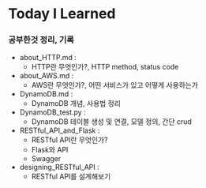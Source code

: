 

# Today I Learned


### 공부한것 정리, 기록

* about_HTTP.md :
    * HTTP란 무엇인가?, HTTP method, status code
* about_AWS.md :
    * AWS란 무엇인가?, 어떤 서비스가 있고 어떻게 사용하는가
* DynamoDB.md :
    * DynamoDB 개념, 사용법 정리
* DynamoDB_test.py :
    * DynamoDB 테이블 생성 및 연결, 모델 정의, 간단 crud
* RESTful_API_and_Flask :
    * RESTful API란 무엇인가?
    * Flask와 API
    * Swagger
* designing_RESTful_API :
    * RESTful API를 설계해보기

